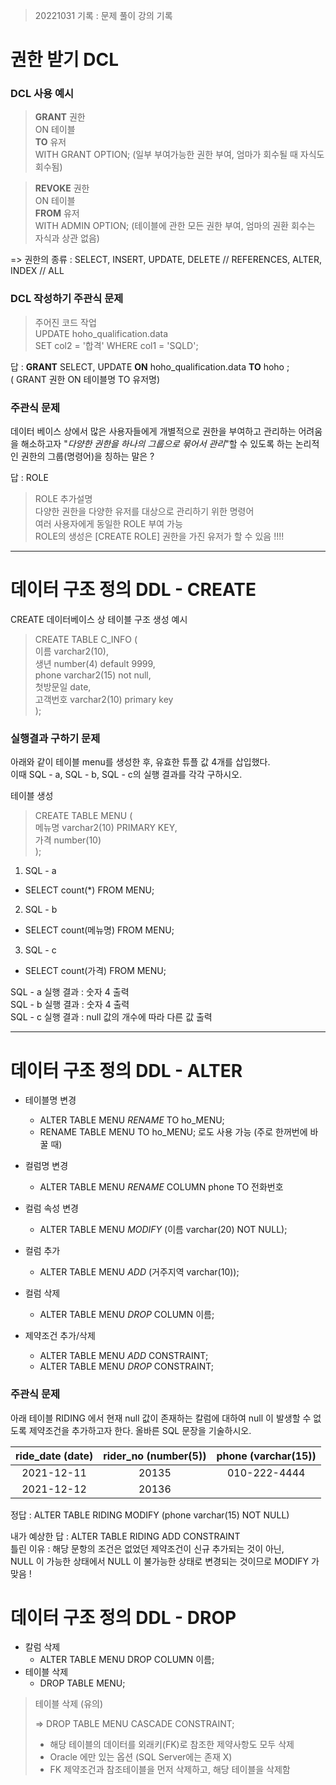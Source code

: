 > 20221031 기록 : 문제 풀이 강의 기록

# 권한 받기 DCL

### DCL 사용 예시

> **GRANT** 권한  
> ON 테이블  
> **TO** 유저  
> WITH GRANT OPTION; (일부 부여가능한 권한 부여, 엄마가 회수될 때 자식도 회수됨)

> **REVOKE** 권한  
> ON 테이블  
> **FROM** 유저  
> WITH ADMIN OPTION; (테이블에 관한 모든 권한 부여, 엄마의 권환 회수는 자식과 상관 없음)

=> 권한의 종류 : SELECT, INSERT, UPDATE, DELETE // REFERENCES, ALTER, INDEX // ALL

### DCL 작성하기 주관식 문제

> 주어진 코드 작업  
> UPDATE hoho_qualification.data  
> SET col2 = '합격'
> WHERE col1 = 'SQLD';

답 : **GRANT** SELECT, UPDATE **ON** hoho_qualification.data **TO** hoho ;  
( GRANT 권한 ON 테이블명 TO 유저명)

### 주관식 문제

데이터 베이스 상에서 많은 사용자들에게 개별적으로 권한을 부여하고 관리하는 어려움을 해소하고자 "_다양한 권한을 하나의 그룹으로 묶어서 관리_"할 수 있도록 하는 논리적인 권한의 그룹(명령어)을 칭하는 말은 ?

답 : ROLE

> ROLE 추가설명  
> 다양한 권한을 다양한 유저를 대상으로 관리하기 위한 명령어  
> 여러 사용자에게 동일한 ROLE 부여 가능  
> ROLE의 생성은 [CREATE ROLE] 권한을 가진 유저가 할 수 있음 !!!!

---

# 데이터 구조 정의 DDL - CREATE

CREATE 데이터베이스 상 테이블 구조 생성 예시

> CREATE TABLE C_INFO (  
>  이름 varchar2(10),  
>  생년 number(4) default 9999,  
>  phone varchar2(15) not null,  
>  첫방문일 date,  
>  고객번호 varchar2(10) primary key  
> );

### 실행결과 구하기 문제

아래와 같이 테이블 menu를 생성한 후, 유효한 튜플 값 4개를 삽입했다.  
이때 SQL - a, SQL - b, SQL - c의 실행 결과를 각각 구하시오.

테이블 생성

> CREATE TABLE MENU (  
>  메뉴명 varchar2(10) PRIMARY KEY,  
>  가격 number(10)  
> );

1. SQL - a

- SELECT count(\*) FROM MENU;

2. SQL - b

- SELECT count(메뉴명) FROM MENU;

3. SQL - c

- SELECT count(가격) FROM MENU;

SQL - a 실행 결과 : 숫자 4 출력  
SQL - b 실행 결과 : 숫자 4 출력  
SQL - c 실행 결과 : null 값의 개수에 따라 다른 값 출력

---

# 데이터 구조 정의 DDL - ALTER

- 테이블명 변경

  - ALTER TABLE MENU _RENAME_ TO ho_MENU;
  - RENAME TABLE MENU TO ho_MENU; 로도 사용 가능 (주로 한꺼번에 바꿀 때)

- 컬럼명 변경

  - ALTER TABLE MENU _RENAME_ COLUMN phone TO 전화번호

- 컬럼 속성 변경

  - ALTER TABLE MENU _MODIFY_ (이름 varchar(20) NOT NULL);

- 컬럼 추가

  - ALTER TABLE MENU _ADD_ (거주지역 varchar(10));

- 컬럼 삭제

  - ALTER TABLE MENU _DROP_ COLUMN 이름;

- 제약조건 추가/삭제
  - ALTER TABLE MENU _ADD_ CONSTRAINT;
  - ALTER TABLE MENU _DROP_ CONSTRAINT;

### 주관식 문제

아래 테이블 RIDING 에서 현재 null 값이 존재하는 칼럼에 대하여 null 이 발생할 수 없도록 제약조건을 추가하고자 한다. 올바른 SQL 문장을 기술하시오.

| ride_date (date) | rider_no (number(5)) | phone (varchar(15)) |
| :--------------: | :------------------: | :-----------------: |
|    2021-12-11    |        20135         |    010-222-4444     |
|    2021-12-12    |        20136         |                     |

정답 : ALTER TABLE RIDING MODIFY (phone varchar(15) NOT NULL)

내가 예상한 답 : ALTER TABLE RIDING ADD CONSTRAINT  
틀린 이유 : 해당 문항의 조건은 없었던 제약조건이 신규 추가되는 것이 아닌,  
NULL 이 가능한 상태에서 NULL 이 불가능한 상태로 변경되는 것이므로 MODIFY 가 맞음 !

# 데이터 구조 정의 DDL - DROP

- 칼럼 삭제
  - ALTER TABLE MENU DROP COLUMN 이름;
- 테이블 삭제
  - DROP TABLE MENU;

> 테이블 삭제 (유의)
>
> => DROP TABLE MENU CASCADE CONSTRAINT;
>
> - 해당 테이블의 데이터를 외래키(FK)로 참조한 제약사항도 모두 삭제
> - Oracle 에만 있는 옵션 (SQL Server에는 존재 X)
> - FK 제약조건과 참조테이블을 먼저 삭제하고, 해당 테이블을 삭제함
